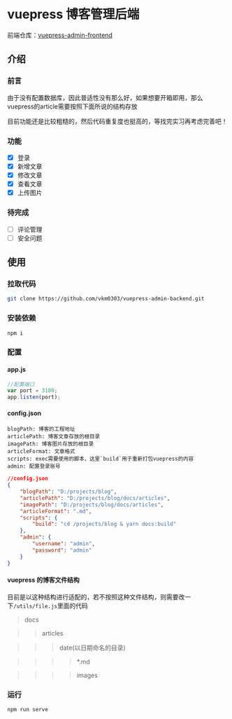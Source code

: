# vuepress 博客管理后端

前端仓库：[vuepress-admin-frontend](https://github.com/vkm0303/vuepress-admin-frontend.git)

## 介绍

### 前言

由于没有配置数据库，因此普适性没有那么好，如果想要开箱即用，那么vuepress的article需要按照下面所说的结构存放

目前功能还是比较粗糙的，然后代码重复度也挺高的，等找完实习再考虑完善吧！

### 功能

-   [x] 登录
-   [x] 新增文章
-   [x] 修改文章
-   [x] 查看文章
-   [x] 上传图片

### 待完成

-   [ ] 评论管理
-   [ ] 安全问题

## 使用

### 拉取代码

```bash
git clone https://github.com/vkm0303/vuepress-admin-backend.git
```

### 安装依赖

```bash
npm i
```

### 配置

#### app.js

```javascript
//配置端口
var port = 3100;
app.listen(port);
```

#### config.json

```
blogPath: 博客的工程地址
articlePath: 博客文章存放的根目录
imagePath: 博客图片存放的根目录
articleFormat: 文章格式
scripts: exec需要使用的脚本，这里`build`用于重新打包vuepress的内容
admin: 配置登录账号
```

```json
//config.json
{
	"blogPath": "D:/projects/blog",
	"articlePath": "D:/projects/blog/docs/articles",
	"imagePath": "D:/projects/blog/docs/articles",
	"articleFormat": ".md",
	"scripts": {
		"build": "cd /projects/blog & yarn docs:build"
	},
	"admin": {
		"username": "admin",
		"password": "admin"
	}
}
```

#### vuepress 的博客文件结构

目前是以这种结构进行适配的，若不按照这种文件结构，则需要改一下`/utils/file.js`里面的代码

> docs

> > articles

> > > date(以日期命名的目录)

> > > > \*.md

> > > > images

### 运行

```bash
npm run serve
```

